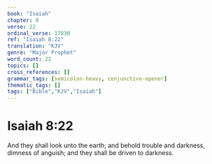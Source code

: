 ```yaml
---
book: "Isaiah"
chapter: 8
verse: 22
ordinal_verse: 17830
ref: "Isaiah 8:22"
translation: "KJV"
genre: "Major Prophet"
word_count: 22
topics: []
cross_references: []
grammar_tags: [semicolon-heavy, conjunctive-opener]
thematic_tags: []
tags: ["Bible","KJV","Isaiah"]
---
```


# Isaiah 8:22

And they shall look unto the earth; and behold trouble and darkness, dimness of anguish; and they shall be driven to darkness.
